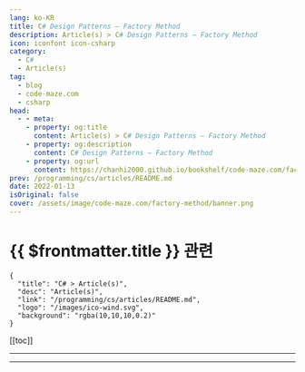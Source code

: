 ```yaml
---
lang: ko-KR
title: C# Design Patterns – Factory Method
description: Article(s) > C# Design Patterns – Factory Method
icon: iconfont icon-csharp
category: 
  - C#
  - Article(s)
tag: 
  - blog
  - code-maze.com
  - csharp
head:  
  - - meta:
    - property: og:title
      content: Article(s) > C# Design Patterns – Factory Method
    - property: og:description
      content: C# Design Patterns – Factory Method
    - property: og:url
      content: https://chanhi2000.github.io/bookshelf/code-maze.com/factory-method.html
prev: /programming/cs/articles/README.md
date: 2022-01-13
isOriginal: false
cover: /assets/image/code-maze.com/factory-method/banner.png
---
```


# {{ $frontmatter.title }} 관련

```component VPCard
{
  "title": "C# > Article(s)",
  "desc": "Article(s)",
  "link": "/programming/cs/articles/README.md",
  "logo": "/images/ico-wind.svg",
  "background": "rgba(10,10,10,0.2)"
}
```

[[toc]]

---

<SiteInfo
  name="C# Design Patterns – Factory Method"
  desc="We are going to learn about Factory method design pattern, how to implement it into the application and how to use Factory Method refactoring technique."
  url="https://code-maze.com/factory-method/"
  logo="/assets/image/code-maze.com/favicon.png"
  preview="/assets/image/factory-method/banner.png"/>

<!-- TODO: 작성 -->

---

<TagLinks />